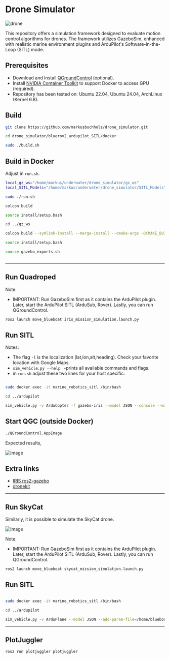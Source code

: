 # Drone Simulator
![drone](https://github.com/user-attachments/assets/f632a5d2-2a75-47c8-a1cc-09f20dacc4ea)

This repository offers a simulation framework designed to evaluate motion control algorithms for drones.
The framework utilizes GazeboSim, enhanced with realistic marine environment plugins and ArduPilot's Software-in-the-Loop (SITL) mode.


## Prerequisites

- Download and Install [QGroundControl](https://docs.qgroundcontrol.com/master/en/qgc-user-guide/getting_started/download_and_install.html) (optional).
- Install [NVIDIA Container Toolkit](https://docs.nvidia.com/datacenter/cloud-native/container-toolkit/latest/install-guide.html) to support Docker to access GPU (required).
- Repository has been tested on: Ubuntu 22.04, Ubuntu 24.04, ArchLinux (Kernel 6.8).


## Build

```bash
git clone https://github.com/markusbuchholz/drone_simulator.git

cd drone_simulator/bluerov2_ardupilot_SITL/docker

sudo ./build.sh

```

## Build in Docker

Adjust in ```run.sh```.

```bash
local_gz_ws="/home/markus/underwater/drone_simulator/gz_ws"
local_SITL_Models="/home/markus/underwater/drone_simulator/SITL_Models"
```

```bash
sudo ./run.sh

colcon build

source install/setup.bash

cd ../gz_ws

colcon build --symlink-install --merge-install --cmake-args -DCMAKE_BUILD_TYPE=RelWithDebInfo -DBUILD_TESTING=ON -DCMAKE_CXX_STANDARD=17

source install/setup.bash

source gazebo_exports.sh
 
```
---

## Run Quadroped


Note:
- IMPORTANT: Run GazeboSim first as it contains the ArduPilot plugin. Later, start the ArduPilot SITL (ArduSub, Rover). Lastly, you can run QGroundControl.

```bash
ros2 launch move_blueboat iris_mission_simulation.launch.py

```

## Run SITL

Notes:

- The flag ```-l``` is the localization (lat,lon,alt,heading). Check your favorite location with Google Maps.
- ```sim_vehicle.py --help ``` -prints all available commands and flags.
- in ```run.sh``` adjust these two lines for your host specific:


```bash

sudo docker exec -it marine_robotics_sitl /bin/bash

cd ../ardupilot

sim_vehicle.py -v ArduCopter -f gazebo-iris --model JSON --console --map

```

## Start QGC (outside Docker)

```bash
./QGroundControl.AppImage
```
Expected results,

![image](https://github.com/user-attachments/assets/f098c7f8-51c9-499f-a96f-4a36c616e2cb)


## Extra links

- [IRIS ros2-gazebo](https://ardupilot.org/dev/docs/ros2-gazebo.html#)
- [dronekit](https://dronekit-python.readthedocs.io/en/latest/about/index.html)

---

## Run SkyCat 

Similarly, it is possible to simulate the SkyCat drone. 

![image](https://github.com/user-attachments/assets/43908dab-041c-418b-b2b9-28257b66d989)

Note:
- IMPORTANT: Run GazeboSim first as it contains the ArduPilot plugin. Later, start the ArduPilot SITL (ArduSub, Rover). Lastly, you can run QGroundControl.

```bash
ros2 launch move_blueboat skycat_mission_simulation.launch.py

```

## Run SITL


```bash

sudo docker exec -it marine_robotics_sitl /bin/bash

cd ../ardupilot

sim_vehicle.py -v ArduPlane --model JSON --add-param-file=/home/blueboat_sitl/SITL_Models/Gazebo/config/skycat_tvbs.param --console --map

```

---

## PlotJuggler

```bash
ros2 run plotjuggler plotjuggler
```
